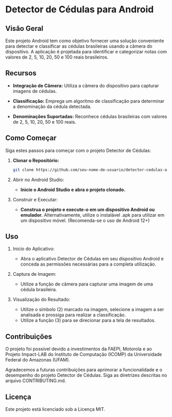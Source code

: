 # Detector de Cédulas para Android

## Visão Geral

Este projeto Android tem como objetivo fornecer uma solução conveniente para detectar e classificar as cédulas brasileiras usando a câmera do dispositivo. A aplicação é projetada para identificar e categorizar notas com valores de 2, 5, 10, 20, 50 e 100 reais brasileiros.

## Recursos

- **Integração de Câmera:** Utiliza a câmera do dispositivo para capturar imagens de cédulas.

- **Classificação:** Emprega um algoritmo de classificação para determinar a denominação da cédula detectada.

- **Denominações Suportadas:** Reconhece cédulas brasileiras com valores de 2, 5, 10, 20, 50 e 100 reais.

## Como Começar

Siga estes passos para começar com o projeto Detector de Cédulas:

1. **Clonar o Repositório:**
   ```bash
   git clone https://github.com/seu-nome-de-usuario/detector-cedulas-android.git
   ```
2. Abrir no Android Studio:
    - **Inicie o Android Studio e abra o projeto clonado.**

3. Construir e Executar:
    - **Construa o projeto e execute-o em um dispositivo Android ou emulador.**
Alternativamente, utilize o instalável .apk para utilizar em um dispositivo móvel. (Recomenda-se o uso de Android 12+)


## Uso

1. Inicio do Aplicativo:
    - Abra o aplicativo Detector de Cédulas em seu dispositivo Android e conceda as permissões necessárias para a completa utilização.

2. Captura de Imagem:
    - Utilize a função de câmera para capturar uma imagem de uma cédula brasileira.

3. Visualização do Resultado:
   - Utilize o símbolo (2) marcado na imagem, selecione a imagem a ser analisada e prossiga para realizar a classificação.
   - Utilize a função (3) para se direcionar para a tela de resultados.


## Contribuições
  O projeto foi possível devido a investimentos da FAEPI, Motorola e ao Projeto Impact-LAB do Instituto de Computação (ICOMP) da Universidade Federal do Amazonas (UFAM).
  
  Agradecemos a futuras contribuições para aprimorar a funcionalidade e o desempenho do projeto Detector de Cédulas. 
  Siga as diretrizes descritas no arquivo CONTRIBUTING.md.
  
## Licença

Este projeto está licenciado sob a Licença MIT.

